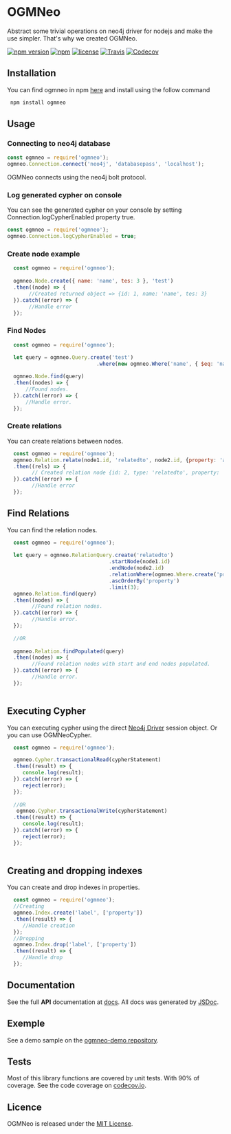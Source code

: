 # OGMNeo

Abstract some trivial operations on neo4j driver for nodejs and make the use simpler. That's why we created OGMNeo.

[![npm version](https://badge.fury.io/js/ogmneo.svg)](https://badge.fury.io/js/ogmneo)
[![npm](https://img.shields.io/npm/dt/ogmneo.svg)](https://www.npmjs.com/package/ogmneo)
[![license](https://img.shields.io/github/license/mashape/apistatus.svg)](https://opensource.org/licenses/MIT)
[![Travis](https://img.shields.io/travis/LucianoPAlmeida/OGMNeo.svg)](https://travis-ci.org/LucianoPAlmeida/OGMNeo)
[![Codecov](https://img.shields.io/codecov/c/github/LucianoPAlmeida/OGMNeo.svg)](https://codecov.io/gh/LucianoPAlmeida/OGMNeo)

## Installation
You can find ogmneo in npm [here](https://www.npmjs.com/package/ogmneo) and install using the follow command
```sh
 npm install ogmneo
```
## Usage 

### Connecting to neo4j database

```js
const ogmneo = require('ogmneo');
ogmneo.Connection.connect('neo4j', 'databasepass', 'localhost');

```
   OGMNeo connects using the neo4j bolt protocol.
   
### Log generated cypher on console
You can see the generated cypher on your console by setting Connection.logCypherEnabled property true.

```js
const ogmneo = require('ogmneo');
ogmneo.Connection.logCypherEnabled = true;

```
   
### Create node example

```js
  const ogmneo = require('ogmneo');
  
  ogmneo.Node.create({ name: 'name', tes: 3 }, 'test')
  .then((node) => {
       //Created returned object => {id: 1, name: 'name', tes: 3}
  }).catch((error) => {
       //Handle error
  });
```

### Find Nodes 
  ```js
    const ogmneo = require('ogmneo');
    
    let query = ogmneo.Query.create('test')
                               .where(new ogmneo.Where('name', { $eq: 'name1' }));

    ogmneo.Node.find(query)
    .then((nodes) => {
        //Found nodes.
    }).catch((error) => {
        //Handle error.
    });
  ```
### Create relations
You can create relations between nodes.

```js
  const ogmneo = require('ogmneo');
  ogmneo.Relation.relate(node1.id, 'relatedto', node2.id, {property: 'a'})
  .then((rels) => {
        // Created relation node {id: 2, type: 'relatedto', property: 'a'}
  }).catch((error) => {
        //Handle error
  });
```

## Find Relations 
You can find the relation nodes.

```js
  const ogmneo = require('ogmneo');
  
  let query = ogmneo.RelationQuery.create('relatedto')
                                 .startNode(node1.id)
                                 .endNode(node2.id)
                                 .relationWhere(ogmneo.Where.create('property', { $eq: 'c' }))
                                 .ascOrderBy('property')
                                 .limit(3);
  ogmneo.Relation.find(query)
  .then((nodes) => {
        //Found relation nodes.
  }).catch((error) => {
        //Handle error.
  });
  
  //OR
  
  ogmneo.Relation.findPopulated(query)
  .then((nodes) => {
        //Found relation nodes with start and end nodes populated.
  }).catch((error) => {
        //Handle error.
  });
  
```

## Executing Cypher
You can executing cypher using the direct [Neo4j Driver](https://github.com/neo4j/neo4j-javascript-driver) session object. Or you can use OGMNeoCypher.

```js
  const ogmneo = require('ogmneo');

  ogmneo.Cypher.transactionalRead(cypherStatement)
  .then((result) => {
     console.log(result);
  }).catch((error) => {
     reject(error);
  });
  
  //OR
   ogmneo.Cypher.transactionalWrite(cypherStatement)
  .then((result) => {
     console.log(result);
  }).catch((error) => {
     reject(error);
  });
  
``` 
## Creating and dropping indexes
You can create and drop indexes in properties.

```js
  const ogmneo = require('ogmneo');
  //Creating
  ogmneo.Index.create('label', ['property'])
  .then((result) => {
     //Handle creation
  });
  //Dropping
  ogmneo.Index.drop('label', ['property'])
  .then((result) => {
     //Handle drop
  });
``` 

## Documentation

  See the full **API** documentation at [docs](http://ogmneo-docs.getforge.io/). All docs was generated by [JSDoc](https://github.com/jsdoc3/jsdoc).
  
## Exemple 
  
  See a demo sample on the [ogmneo-demo repository](https://github.com/LucianoPAlmeida/ogmneo-demo).
  
## Tests

  Most of this library functions are covered by unit tests. With 90% of coverage.
  See the code coverage on [codecov.io](https://codecov.io/gh/LucianoPAlmeida/OGMNeo).

## Licence

OGMNeo is released under the [MIT License](https://opensource.org/licenses/MIT).
